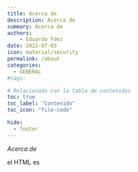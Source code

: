 ```yaml
---
title: Acerca de
description: Acerca de
summary: Acerca de
authors:
    - Eduardo Fdez
date: 2022-07-03
icon: material/security
permalink: /about
categories:
  - GENERAL
#tags:

# Relacionado con la tabla de contenidos
toc: true
toc_label: "Contenido"
toc_icon: "file-code"

hide:
  - footer
---
```




*Acerca de*

el HTML es
